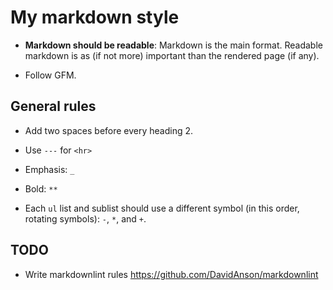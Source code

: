 # My markdown style

- **Markdown should be readable**:
Markdown is the main format.
Readable markdown is as (if not more) important than the rendered page (if any).

- Follow GFM.


## General rules

- Add two spaces before every heading 2.

- Use `---` for `<hr>`

- Emphasis: `_`

- Bold: `**`

- Each `ul` list and sublist should use a different symbol (in this order, rotating symbols): `-`, `*`, and `+`.


## TODO

- Write markdownlint rules https://github.com/DavidAnson/markdownlint

